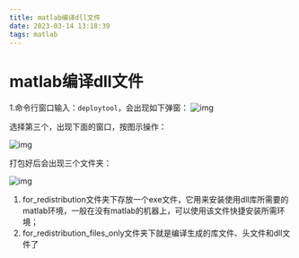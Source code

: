```yaml
---
title: matlab编译dll文件
date: 2023-03-14 13:18:39
tags: matlab
---
```

# matlab编译dll文件
1.命令行窗口输入：```deploytool```，会出现如下弹窗：
![img](./deploytool.png)


选择第三个，出现下面的窗口，按图示操作：

![img](./deploytool2.png)

打包好后会出现三个文件夹：

![img](./deploytool3.png)

1. for_redistribution文件夹下存放一个exe文件，它用来安装使用dll库所需要的matlab环境，一般在没有matlab的机器上，可以使用该文件快捷安装所需环境；
2. for_redistribution_files_only文件夹下就是编译生成的库文件、头文件和dll文件了